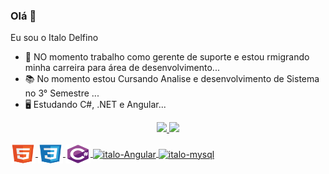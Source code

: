 ### Olá 👋

Eu sou o Italo Delfino

- 🔭 NO momento trabalho como gerente de suporte e estou rmigrando minha carreira para área de desenvolvimento...
- 📚 No momento estou Cursando Analise e desenvolvimento de Sistema no 3° Semestre ...
- 🖥️ Estudando  C#, .NET e Angular...

<div align="center">
  <a href="https://github.com/italodelfino">
  <img height="180em" src="https://github-readme-stats.vercel.app/api?username=italodelfino&show_icons=true&theme=chartreuse-dark&include_all_commits=true&count_private=true"/>
  <img height="180em" src="https://github-readme-stats.vercel.app/api/top-langs/?username=italodelfino&layout=compact&langs_count=7&theme=chartreuse-dark"/>
</div>

  <div style="display: inline_block"><br>
  <img align="center" alt="italo-HTML" height="30" width="40" src="https://raw.githubusercontent.com/devicons/devicon/master/icons/html5/html5-original.svg">
  <img align="center" alt="italo-CSS" height="30" width="40" src="https://raw.githubusercontent.com/devicons/devicon/master/icons/css3/css3-original.svg">
  <img align="center" alt="italo-Csharp" height="30" width="40" src="https://raw.githubusercontent.com/devicons/devicon/master/icons/csharp/csharp-original.svg">
  <img align="center" alt="italo-Angular" height="30" width="40" src="https://cdn.jsdelivr.net/gh/devicons/devicon/icons/angularjs/angularjs-original.svg" />
  <img align="center" alt="italo-mysql" height="30" width="40" src="https://cdn.jsdelivr.net/gh/devicons/devicon/icons/mysql/mysql-original-wordmark.svg" />

</div>
